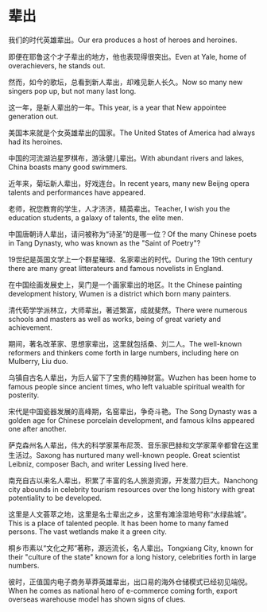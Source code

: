 # 辈出

<p><span class="chinese">我们的时代英雄辈出。</span><span class="english">Our era produces a host of heroes and heroines.</span></p>

<p><span class="chinese">即便在耶鲁这个才子辈出的地方，他也表现得很突出。</span><span class="english">Even at Yale, home of overachievers, he stands out.</span></p>

<p><span class="chinese">然而，如今的歌坛，总看到新人辈出，却难见新人长久。</span><span class="english">Now so many new singers pop up, but not many last long.</span></p>

<p><span class="chinese">这一年，是新人辈出的一年。</span><span class="english">This year, is a year that New appointee generation out.</span></p>

<p><span class="chinese">美国本来就是个女英雄辈出的国家。</span><span class="english">The United States of America had always had its heroines.</span></p>

<p><span class="chinese">中国的河流湖泊星罗棋布，游泳健儿辈出。</span><span class="english">With abundant rivers and lakes, China boasts many good swimmers.</span></p>

<p><span class="chinese">近年来，菊坛新人辈出，好戏连台。</span><span class="english">In recent years, many new Beijng opera talents and performances have appeared.</span></p>

<p><span class="chinese">老师，祝您教育的学生，人才济济，精英辈出。</span><span class="english">Teacher, I wish you the education students, a galaxy of talents, the elite men.</span></p>

<p><span class="chinese">中国唐朝诗人辈出，请问被称为“诗圣”的是哪一位？</span><span class="english">Of the many Chinese poets in Tang Dynasty, who was known as the "Saint of Poetry"?</span></p>

<p><span class="chinese">19世纪是英国文学上一个群星璀璨、名家辈出的时代。</span><span class="english">During the 19th century there are many great litterateurs and famous novelists in England.</span></p>

<p><span class="chinese">在中国绘画发展史上，吴门是一个画家辈出的地区。</span><span class="english">It the Chinese painting development history, Wumen is a district which born many painters.</span></p>

<p><span class="chinese">清代荀学学派林立，大师辈出，著述繁富，成就斐然。</span><span class="english">There were numerous schools and masters as well as works, being of great variety and achievement.</span></p>

<p><span class="chinese">期间，著名改革家、思想家辈出，这里就包括桑、刘二人。</span><span class="english">The well-known reformers and thinkers come forth in large numbers, including here on Mulberry, Liu duo.</span></p>

<p><span class="chinese">乌镇自古名人辈出，为后人留下了宝贵的精神财富。</span><span class="english">Wuzhen has been home to famous people since ancient times, who left valuable spiritual wealth for posterity.</span></p>

<p><span class="chinese">宋代是中国瓷器发展的高峰期，名窑辈出，争奇斗艳。</span><span class="english">The Song Dynasty was a golden age for Chinese porcelain development, and famous kilns appeared one after another.</span></p>

<p><span class="chinese">萨克森州名人辈出，伟大的科学家莱布尼茨、音乐家巴赫和文学家莱辛都曾在这里生活过。</span><span class="english">Saxong has nurtured many well-known people. Great scientist Leibniz, composer Bach, and writer Lessing lived here.</span></p>

<p><span class="chinese">南充自古以来名人辈出，积累了丰富的名人旅游资源，开发潜力巨大。</span><span class="english">Nanchong city abounds in celebrity tourism resources over the long history with great potentiality to be developed.</span></p>

<p><span class="chinese">这里是人文荟萃之地，这里是名士辈出之乡，这里有滩涂湿地号称“水绿盐城”。</span><span class="english">This is a place of talented people. It has been home to many famed persons. The vast wetlands make it a green city.</span></p>

<p><span class="chinese">桐乡市素以“文化之邦”著称，源远流长，名人辈出。</span><span class="english">Tongxiang City, known for their "culture of the state" known for a long history, celebrities forth in large numbers.</span></p>

<p><span class="chinese">彼时，正值国内电子商务草莽英雄辈出，出口易的海外仓储模式已经初见端倪。</span><span class="english">When he comes as national hero of e-commerce coming forth, export overseas warehouse model has shown signs of clues.</span></p>

